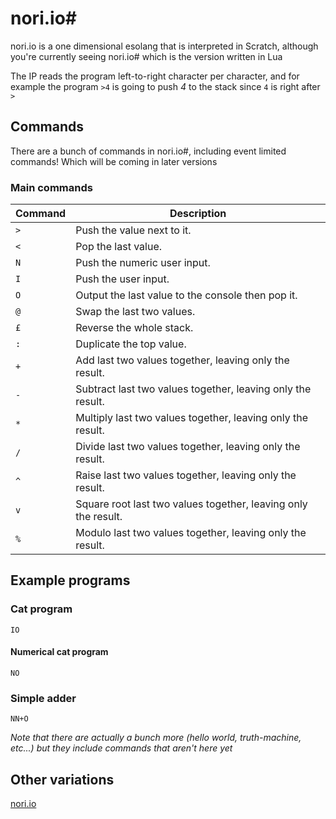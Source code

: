 # nori.io#
nori.io is a one dimensional esolang that is interpreted in Scratch, although you're currently seeing nori.io# which is the version written in Lua

The IP reads the program left-to-right character per character, and for example the program `>4` is going to push *4* to the stack since `4` is right after `>`

## Commands
There are a bunch of commands in nori.io#, including event limited commands! Which will be coming in later versions

### Main commands

| Command     | Description                                                   |
| ----------- | ------------------------------------------------------------- |
| `>`         | Push the value next to it.                                    |
| `<`         | Pop the last value.                                           |
| `N`         | Push the numeric user input.                                  |
| `I`         | Push the user input.                                          |
| `O`         | Output the last value to the console then pop it.             |
| `@`         | Swap the last two values.                                     |
| `£`         | Reverse the whole stack.                                      |
| `:`         | Duplicate the top value.                                      |
| `+`         | Add last two values together, leaving only the result.        |
| `-`         | Subtract last two values together, leaving only the result.   |
| `*`         | Multiply last two values together, leaving only the result.   |
| `/`         | Divide last two values together, leaving only the result.     |
| `^`         | Raise last two values together, leaving only the result.      |
| `v`         | Square root last two values together, leaving only the result.|
| `%`         | Modulo last two values together, leaving only the result.     |

## Example programs

### Cat program
```IO```

#### Numerical cat program
```NO```

### Simple adder
```NN+O```

*Note that there are actually a bunch more (hello world, truth-machine, etc...) but they include commands that aren't here yet*

## Other variations
[nori.io](https://scratch.mit.edu/projects/819125582/)
